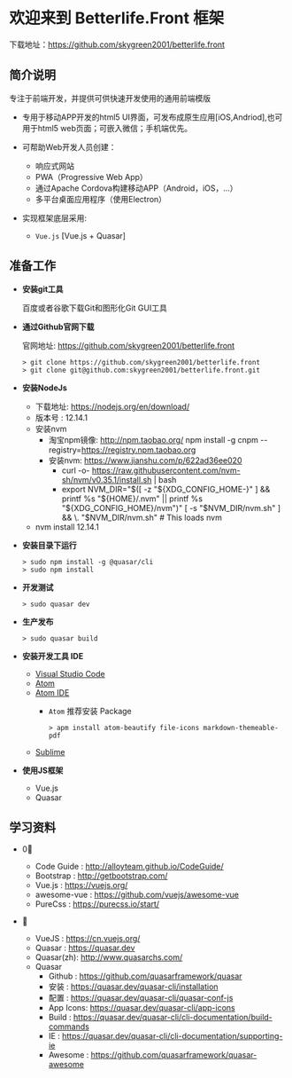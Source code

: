 # 欢迎来到 Betterlife.Front 框架

下载地址：https://github.com/skygreen2001/betterlife.front

## 简介说明

专注于前端开发，并提供可供快速开发使用的通用前端模版

* 专用于移动APP开发的html5 UI界面，可发布成原生应用[iOS,Andriod],也可用于html5 web页面；可嵌入微信；手机端优先。
* 可帮助Web开发人员创建：
  - 响应式网站
  - PWA（Progressive Web App）
  - 通过Apache Cordova构建移动APP（Android，iOS，…）
  - 多平台桌面应用程序（使用Electron）

* 实现框架底层采用:
    - `Vue.js` [Vue.js + Quasar]

## 准备工作

* **安装git工具**

  百度或者谷歌下载Git和图形化Git GUI工具

* **通过Github官网下载**

  官网地址: https://github.com/skygreen2001/betterlife.front
  ```
  > git clone https://github.com/skygreen2001/betterlife.front
  > git clone git@github.com:skygreen2001/betterlife.front.git
  ```

* **安装NodeJs**

  - 下载地址: https://nodejs.org/en/download/
  - 版本号  : 12.14.1
  - 安装nvm
    - 淘宝npm镜像: http://npm.taobao.org/
         npm install -g cnpm --registry=https://registry.npm.taobao.org
    - 安装nvm: https://www.jianshu.com/p/622ad36ee020
      - curl -o- https://raw.githubusercontent.com/nvm-sh/nvm/v0.35.1/install.sh | bash
      - export NVM_DIR="$([ -z "${XDG_CONFIG_HOME-}" ] && printf %s "${HOME}/.nvm" || printf %s "${XDG_CONFIG_HOME}/nvm")"
[ -s "$NVM_DIR/nvm.sh" ] && \. "$NVM_DIR/nvm.sh" # This loads nvm
  - nvm install 12.14.1

* **安装目录下运行**

  ```
  > sudo npm install -g @quasar/cli
  > sudo npm install
  ```

* **开发测试**

  ```
  > sudo quasar dev
  ```

* **生产发布**

  ```
  > sudo quasar build
  ```

* **安装开发工具 IDE**

  - [Visual Studio Code](https://code.visualstudio.com/)
  - [Atom](https://atom.io/)
  - [Atom IDE](https://ide.atom.io/)
    - `Atom` 推荐安装 Package

      ```
      > apm install atom-beautify file-icons markdown-themeable-pdf
      ```
  - [Sublime](http://www.sublimetext.com)

* **使用JS框架**
  - Vue.js
  - Quasar

## 学习资料

- 0⃣️
  * Code Guide       : http://alloyteam.github.io/CodeGuide/
  * Bootstrap        : http://getbootstrap.com/
  * Vue.js           : https://vuejs.org/
  * awesome-vue      : https://github.com/vuejs/awesome-vue
  * PureCss          : https://purecss.io/start/

- 🔰
  * VueJS     : https://cn.vuejs.org/
  * Quasar    : https://quasar.dev
  * Quasar(zh): http://www.quasarchs.com/

  - Quasar
    - Github   : https://github.com/quasarframework/quasar
    - 安装      : https://quasar.dev/quasar-cli/installation
    - 配置      : https://quasar.dev/quasar-cli/quasar-conf-js
    - App Icons: https://quasar.dev/quasar-cli/app-icons
    - Build    : https://quasar.dev/quasar-cli/cli-documentation/build-commands
    - IE       : https://quasar.dev/quasar-cli/cli-documentation/supporting-ie
    - Awesome  : https://github.com/quasarframework/quasar-awesome
